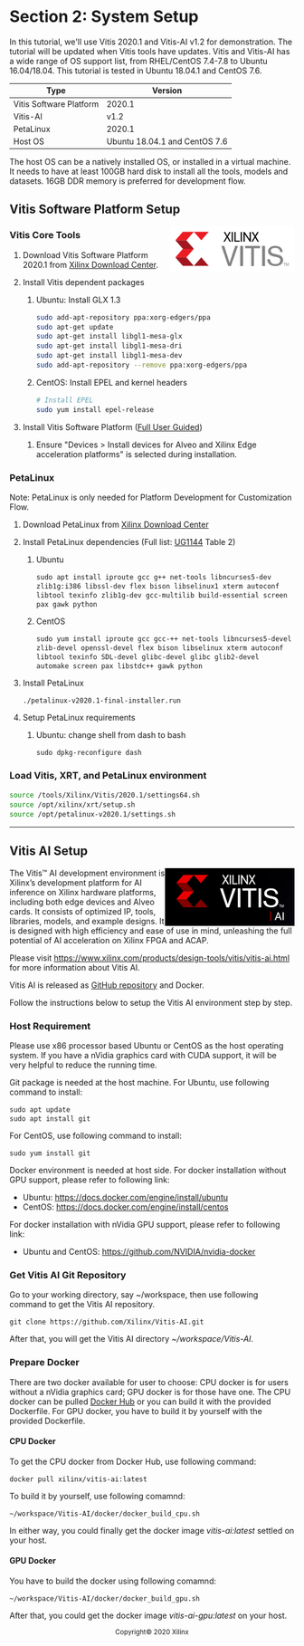 # Section 2: System Setup

In this tutorial, we'll use Vitis 2020.1 and Vitis-AI v1.2 for demonstration. The tutorial will be updated when Vitis tools have updates. Vitis and Vitis-AI has a wide range of OS support list, from RHEL/CentOS 7.4-7.8 to Ubuntu 16.04/18.04. This tutorial is tested in Ubuntu 18.04.1 and CentOS 7.6.

| Type                    | Version                       |
| ----------------------- | ----------------------------- |
| Vitis Software Platform | 2020.1                        |
| Vitis-AI                | v1.2                          |
| PetaLinux               | 2020.1                        |
| Host OS                 | Ubuntu 18.04.1 and CentOS 7.6 |

The host OS can be a natively installed OS, or installed in a virtual machine. It needs to have at least 100GB hard disk to install all the tools, models and datasets. 16GB DDR memory is preferred for development flow.



## Vitis Software Platform Setup

<img src = "./images/xilinx-vitis.png" align = "right" >

### Vitis Core Tools

1. Download  Vitis Software Platform 2020.1 from [Xilinx Download Center](https://www.xilinx.com/support/download/index.html/content/xilinx/en/downloadNav/vitis/2020-1.html).

2. Install Vitis dependent packages

   1. Ubuntu: Install GLX 1.3

      ```bash
      sudo add-apt-repository ppa:xorg-edgers/ppa
      sudo apt-get update
      sudo apt-get install libgl1-mesa-glx
      sudo apt-get install libgl1-mesa-dri
      sudo apt-get install libgl1-mesa-dev
      sudo add-apt-repository --remove ppa:xorg-edgers/ppa
      ```

   2. CentOS: Install EPEL and kernel headers

      ```bash
      # Install EPEL
      sudo yum install epel-release
      ```



3. Install Vitis Software Platform ([Full User Guided](https://www.xilinx.com/html_docs/xilinx2020_1/vitis_doc/juk1557377661419.html))

   1. Ensure "Devices > Install devices for Alveo and Xilinx Edge acceleration platforms" is selected during installation.



### PetaLinux

Note: PetaLinux is only needed for Platform Development for Customization Flow.

1. Download PetaLinux from [Xilinx Download Center](https://www.xilinx.com/support/download/index.html/content/xilinx/en/downloadNav/embedded-design-tools/2020-1.html)

2. Install PetaLinux dependencies (Full list: [UG1144](https://www.xilinx.com/support/documentation/sw_manuals/xilinx2020_1/ug1144-petalinux-tools-reference-guide.pdf) Table 2)

   1. Ubuntu

      ```
      sudo apt install iproute gcc g++ net-tools libncurses5-dev zlib1g:i386 libssl-dev flex bison libselinux1 xterm autoconf libtool texinfo zlib1g-dev gcc-multilib build-essential screen pax gawk python
      ```

   2. CentOS

      ```
      sudo yum install iproute gcc gcc-++ net-tools libncurses5-devel zlib-devel openssl-devel flex bison libselinux xterm autoconf libtool texinfo SDL-devel glibc-devel glibc glib2-devel automake screen pax libstdc++ gawk python
      ```



3. Install PetaLinux

   ```
   ./petalinux-v2020.1-final-installer.run
   ```

4. Setup PetaLinux requirements

   1. Ubuntu: change shell from dash to bash

      ```
      sudo dpkg-reconfigure dash
      ```




### Load Vitis, XRT, and PetaLinux environment

   ```bash
   source /tools/Xilinx/Vitis/2020.1/settings64.sh
   source /opt/xilinx/xrt/setup.sh
   source /opt/petalinux-v2020.1/settings.sh
   ```



---

## Vitis AI Setup

<img src = "./images/vitis-ai.png" align = "right" >

The Vitis™ AI development environment is Xilinx’s development platform for AI inference on Xilinx hardware platforms, including both edge devices and Alveo cards. It consists of optimized IP, tools, libraries, models, and example designs. It is designed with high efficiency and ease of use in mind, unleashing the full potential of AI acceleration on Xilinx FPGA and ACAP.

Please visit <https://www.xilinx.com/products/design-tools/vitis/vitis-ai.html> for more information about Vitis AI.

Vitis AI is released as [GitHub repository](https://github.com/Xilinx/Vitis-AI) and Docker.

Follow the instructions below to setup the Vitis AI environment step by step.

### Host Requirement

Please use x86 processor based Ubuntu or CentOS as the host operating system. If you have a nVidia graphics card with CUDA support, it will be very helpful to reduce the running time.

Git package is needed at the host machine. For Ubuntu, use following command to install:
~~~
sudo apt update
sudo apt install git
~~~

For CentOS, use following command to install:
~~~
sudo yum install git
~~~

Docker environment is needed at host side. For docker installation without GPU support, please refer to following link:
* Ubuntu: <https://docs.docker.com/engine/install/ubuntu>
* CentOS: <https://docs.docker.com/engine/install/centos>

For docker installation with nVidia GPU support, please refer to following link:
* Ubuntu and CentOS: <https://github.com/NVIDIA/nvidia-docker>

### Get Vitis AI Git Repository

Go to your working directory, say ~/workspace, then use following command to get the Vitis AI repository.
~~~
git clone https://github.com/Xilinx/Vitis-AI.git
~~~
After that, you will get the Vitis AI directory *~/workspace/Vitis-AI*.

### Prepare Docker

There are two docker available for user to choose: CPU docker is for users without a nVidia graphics card; GPU docker is for those have one. The CPU docker can be pulled [Docker Hub](https://hub.docker.com/r/xilinx/vitis-ai/tags) or you can build it with the provided Dockerfile. For GPU docker, you have to build it by yourself with the provided Dockerfile.

#### CPU Docker
To get the CPU docker from Docker Hub, use following command:
~~~
docker pull xilinx/vitis-ai:latest
~~~

To build it by yourself, use following comamnd:
~~~
~/workspace/Vitis-AI/docker/docker_build_cpu.sh
~~~

In either way, you could finally get the docker image *vitis-ai:latest* settled on your host.

#### GPU Docker
You have to build the docker using following comamnd:
~~~
~/workspace/Vitis-AI/docker/docker_build_gpu.sh
~~~

After that, you could get the docker image *vitis-ai-gpu:latest* on your host.

<p align="center"><sup>Copyright&copy; 2020 Xilinx</sup></p>
